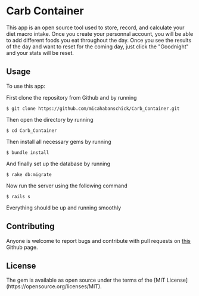 # Carb Container

This app is an open source tool used to store, record, and calculate your diet macro intake. Once you create your personnal account, you will be able to add different foods you eat throughout the day. Once you see the results of the day and want to reset for the coming day, just click the "Goodnight" and your stats will be reset.

## Usage 

To use this app:

First clone the repository from Github and by running
```
$ git clone https://github.com/micahabanschick/Carb_Container.git
```
Then open the directory by running
```
$ cd Carb_Container
```
Then install all necessary gems by running
```
$ bundle install
```
And finally set up the database by running
```
$ rake db:migrate
```
Now run the server using the following command
```
$ rails s
```
Everything should be up and running smoothly

## Contributing

Anyone is welcome to report bugs and contribute with pull requests on [this](https://github.com/micahabanschick/Carb_Container.) Github page. 


## License 

<p>The gem is available as open source under the terms of the [MIT License](https://opensource.org/licenses/MIT).</p>